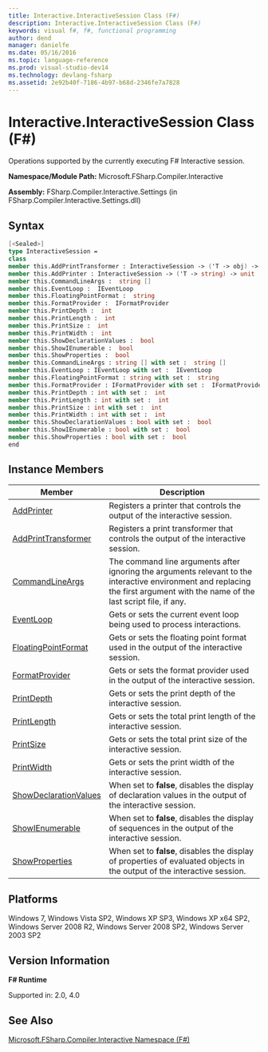 ```yaml
---
title: Interactive.InteractiveSession Class (F#)
description: Interactive.InteractiveSession Class (F#)
keywords: visual f#, f#, functional programming
author: dend
manager: danielfe
ms.date: 05/16/2016
ms.topic: language-reference
ms.prod: visual-studio-dev14
ms.technology: devlang-fsharp
ms.assetid: 2e92b40f-7186-4b97-b68d-2346fe7a7828 
---
```


# Interactive.InteractiveSession Class (F#)

Operations supported by the currently executing F# Interactive session.

**Namespace/Module Path:** Microsoft.FSharp.Compiler.Interactive

**Assembly:** FSharp.Compiler.Interactive.Settings (in FSharp.Compiler.Interactive.Settings.dll)


## Syntax

```fsharp
[<Sealed>]
type InteractiveSession =
class
member this.AddPrintTransformer : InteractiveSession -> ('T -> obj) -> unit
member this.AddPrinter : InteractiveSession -> ('T -> string) -> unit
member this.CommandLineArgs :  string []
member this.EventLoop :  IEventLoop
member this.FloatingPointFormat :  string
member this.FormatProvider :  IFormatProvider
member this.PrintDepth :  int
member this.PrintLength :  int
member this.PrintSize :  int
member this.PrintWidth :  int
member this.ShowDeclarationValues :  bool
member this.ShowIEnumerable :  bool
member this.ShowProperties :  bool
member this.CommandLineArgs : string [] with set :  string []
member this.EventLoop : IEventLoop with set :  IEventLoop
member this.FloatingPointFormat : string with set :  string
member this.FormatProvider : IFormatProvider with set :  IFormatProvider
member this.PrintDepth : int with set :  int
member this.PrintLength : int with set :  int
member this.PrintSize : int with set :  int
member this.PrintWidth : int with set :  int
member this.ShowDeclarationValues : bool with set :  bool
member this.ShowIEnumerable : bool with set :  bool
member this.ShowProperties : bool with set :  bool
end
```

## Instance Members


|Member|Description|
|------|-----------|
|[AddPrinter](https://msdn.microsoft.com/library/d5d6a505-453a-4cf8-9230-095d615eb96e)|Registers a printer that controls the output of the interactive session.|
|[AddPrintTransformer](https://msdn.microsoft.com/library/606010a2-fcb2-4994-8522-b9f35a7db391)|Registers a print transformer that controls the output of the interactive session.|
|[CommandLineArgs](https://msdn.microsoft.com/library/a20e0de2-2969-4223-af6b-0fdeb614e448)|The command line arguments after ignoring the arguments relevant to the interactive environment and replacing the first argument with the name of the last script file, if any.|
|[EventLoop](https://msdn.microsoft.com/library/79671c60-f021-4a02-8082-a54acbd2addb)|Gets or sets the current event loop being used to process interactions.|
|[FloatingPointFormat](https://msdn.microsoft.com/library/521bfd81-e707-4139-9908-408b7cf64428)|Gets or sets the floating point format used in the output of the interactive session.|
|[FormatProvider](https://msdn.microsoft.com/library/204f48ea-f7ae-4438-abe6-0a497f52d258)|Gets or sets the format provider used in the output of the interactive session.|
|[PrintDepth](https://msdn.microsoft.com/library/7d95a43a-e005-404c-bc7b-7014a7e96ade)|Gets or sets the print depth of the interactive session.|
|[PrintLength](https://msdn.microsoft.com/library/e4bc1b18-7623-48c3-9159-8c31019855c6)|Gets or sets the total print length of the interactive session.|
|[PrintSize](https://msdn.microsoft.com/library/decec1b9-6403-433c-b45f-6e4a03b8db51)|Gets or sets the total print size of the interactive session.|
|[PrintWidth](https://msdn.microsoft.com/library/e6c79af4-b6ef-4612-8658-43981632e513)|Gets or sets the print width of the interactive session.|
|[ShowDeclarationValues](https://msdn.microsoft.com/library/a7e9481d-4159-4587-99ad-58610f8a7ef5)|When set to **false**, disables the display of declaration values in the output of the interactive session.|
|[ShowIEnumerable](https://msdn.microsoft.com/library/815bf5fa-e240-4324-8db1-b39972bd6063)|When set to **false**, disables the display of sequences in the output of the interactive session.|
|[ShowProperties](https://msdn.microsoft.com/library/d9bdf52d-1cf7-4808-ac4e-e151ec921c4d)|When set to **false**, disables the display of properties of evaluated objects in the output of the interactive session.|

## Platforms
Windows 7, Windows Vista SP2, Windows XP SP3, Windows XP x64 SP2, Windows Server 2008 R2, Windows Server 2008 SP2, Windows Server 2003 SP2


## Version Information
**F# Runtime**

Supported in: 2.0, 4.0

## See Also
[Microsoft.FSharp.Compiler.Interactive Namespace &#40;F&#35;&#41;](Microsoft.FSharp.Compiler.Interactive-Namespace-%5BFSharp%5D.md)